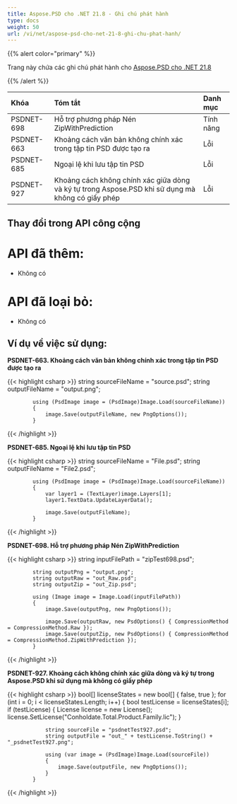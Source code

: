 ```yaml
---
title: Aspose.PSD cho .NET 21.8 - Ghi chú phát hành
type: docs
weight: 50
url: /vi/net/aspose-psd-cho-net-21-8-ghi-chu-phat-hanh/
---
```


{{% alert color="primary" %}} 

Trang này chứa các ghi chú phát hành cho [Aspose.PSD cho .NET 21.8](https://www.nuget.org/packages/Aspose.PSD/)

{{% /alert %}} 

|**Khóa**|**Tóm tắt**|**Danh mục**|
| :- | :- | :- |
|PSDNET-698|Hỗ trợ phương pháp Nén ZipWithPrediction|Tính năng|
|PSDNET-663|Khoảng cách văn bản không chính xác trong tập tin PSD được tạo ra|Lỗi|
|PSDNET-685|Ngoại lệ khi lưu tập tin PSD|Lỗi|
|PSDNET-927|Khoảng cách không chính xác giữa dòng và ký tự trong Aspose.PSD khi sử dụng mà không có giấy phép|Lỗi|

## **Thay đổi trong API công cộng**
# **API đã thêm:**
- Không có

# **API đã loại bỏ:**
- Không có

## **Ví dụ về việc sử dụng:**

**PSDNET-663. Khoảng cách văn bản không chính xác trong tập tin PSD được tạo ra**

{{< highlight csharp >}}
            string sourceFileName = "source.psd";
            string outputFileName = "output.png";

            using (PsdImage image = (PsdImage)Image.Load(sourceFileName))
            {
                image.Save(outputFileName, new PngOptions());
            }
{{< /highlight >}}

**PSDNET-685. Ngoại lệ khi lưu tập tin PSD**

{{< highlight csharp >}}
            string sourceFileName = "File.psd";
            string outputFileName = "File2.psd";

            using (PsdImage image = (PsdImage)Image.Load(sourceFileName))
            {
                var layer1 = (TextLayer)image.Layers[1];
                layer1.TextData.UpdateLayerData();

                image.Save(outputFileName);
            }
{{< /highlight >}}

**PSDNET-698. Hỗ trợ phương pháp Nén ZipWithPrediction**

{{< highlight csharp >}}
            string inputFilePath = "zipTest698.psd";

            string outputPng = "output.png";
            string outputRaw = "out_Raw.psd";
            string outputZip = "out_Zip.psd";

            using (Image image = Image.Load(inputFilePath))
            {
                image.Save(outputPng, new PngOptions());

                image.Save(outputRaw, new PsdOptions() { CompressionMethod = CompressionMethod.Raw });
                image.Save(outputZip, new PsdOptions() { CompressionMethod = CompressionMethod.ZipWithPrediction });
            }
{{< /highlight >}}

**PSDNET-927. Khoảng cách không chính xác giữa dòng và ký tự trong Aspose.PSD khi sử dụng mà không có giấy phép**

{{< highlight csharp >}}
            bool[] licenseStates = new bool[] { false, true };
            for (int i = 0; i < licenseStates.Length; i++)
            {
                bool testLicense = licenseStates[i];
                if (testLicense)
                {
                    License license = new License();
                    license.SetLicense("Conholdate.Total.Product.Family.lic");
                }

                string sourceFile = "psdnetTest927.psd";
                string outputFile = "out_" + testLicense.ToString() + "_psdnetTest927.png";

                using (var image = (PsdImage)Image.Load(sourceFile))
                {
                    image.Save(outputFile, new PngOptions());
                }
            }
{{< /highlight >}}
